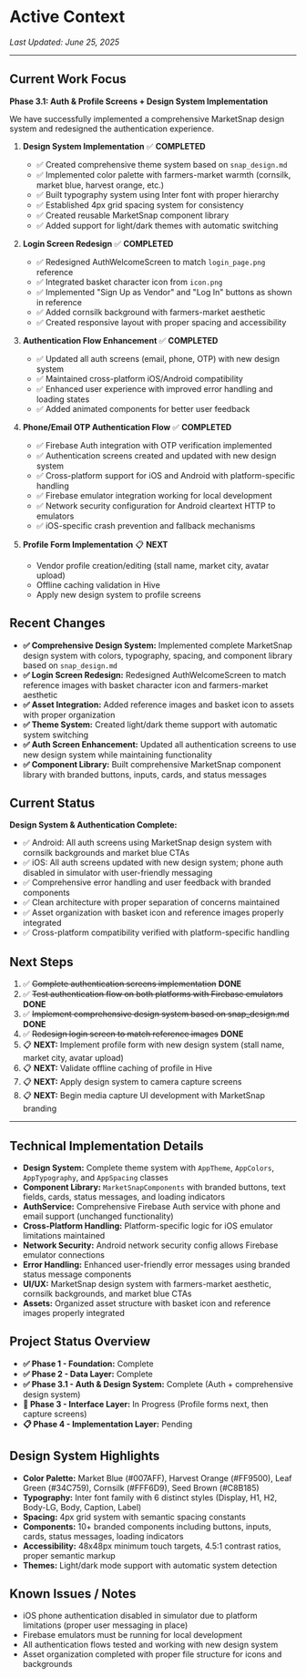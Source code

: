 # Active Context

*Last Updated: June 25, 2025*

---

## Current Work Focus

**Phase 3.1: Auth & Profile Screens + Design System Implementation**

We have successfully implemented a comprehensive MarketSnap design system and redesigned the authentication experience.

1. **Design System Implementation** ✅ **COMPLETED**
   - ✅ Created comprehensive theme system based on `snap_design.md`
   - ✅ Implemented color palette with farmers-market warmth (cornsilk, market blue, harvest orange, etc.)
   - ✅ Built typography system using Inter font with proper hierarchy 
   - ✅ Established 4px grid spacing system for consistency
   - ✅ Created reusable MarketSnap component library
   - ✅ Added support for light/dark themes with automatic switching

2. **Login Screen Redesign** ✅ **COMPLETED**
   - ✅ Redesigned AuthWelcomeScreen to match `login_page.png` reference
   - ✅ Integrated basket character icon from `icon.png` 
   - ✅ Implemented "Sign Up as Vendor" and "Log In" buttons as shown in reference
   - ✅ Added cornsilk background with farmers-market aesthetic
   - ✅ Created responsive layout with proper spacing and accessibility

3. **Authentication Flow Enhancement** ✅ **COMPLETED**
   - ✅ Updated all auth screens (email, phone, OTP) with new design system
   - ✅ Maintained cross-platform iOS/Android compatibility
   - ✅ Enhanced user experience with improved error handling and loading states
   - ✅ Added animated components for better user feedback

4. **Phone/Email OTP Authentication Flow** ✅ **COMPLETED**
   - ✅ Firebase Auth integration with OTP verification implemented
   - ✅ Authentication screens created and updated with new design system
   - ✅ Cross-platform support for iOS and Android with platform-specific handling
   - ✅ Firebase emulator integration working for local development
   - ✅ Network security configuration for Android cleartext HTTP to emulators
   - ✅ iOS-specific crash prevention and fallback mechanisms

5. **Profile Form Implementation** 📋 **NEXT**
   - Vendor profile creation/editing (stall name, market city, avatar upload)
   - Offline caching validation in Hive
   - Apply new design system to profile screens

## Recent Changes

- **✅ Comprehensive Design System:** Implemented complete MarketSnap design system with colors, typography, spacing, and component library based on `snap_design.md`
- **✅ Login Screen Redesign:** Redesigned AuthWelcomeScreen to match reference images with basket character icon and farmers-market aesthetic  
- **✅ Asset Integration:** Added reference images and basket icon to assets with proper organization
- **✅ Theme System:** Created light/dark theme support with automatic system switching
- **✅ Auth Screen Enhancement:** Updated all authentication screens to use new design system while maintaining functionality
- **✅ Component Library:** Built comprehensive MarketSnap component library with branded buttons, inputs, cards, and status messages

## Current Status

**Design System & Authentication Complete:**
- ✅ Android: All auth screens using MarketSnap design system with cornsilk backgrounds and market blue CTAs
- ✅ iOS: All auth screens updated with new design system; phone auth disabled in simulator with user-friendly messaging  
- ✅ Comprehensive error handling and user feedback with branded components
- ✅ Clean architecture with proper separation of concerns maintained
- ✅ Asset organization with basket icon and reference images properly integrated
- ✅ Cross-platform compatibility verified with platform-specific handling

## Next Steps

1. ✅ ~~Complete authentication screens implementation~~ **DONE**
2. ✅ ~~Test authentication flow on both platforms with Firebase emulators~~ **DONE**
3. ✅ ~~Implement comprehensive design system based on snap_design.md~~ **DONE**
4. ✅ ~~Redesign login screen to match reference images~~ **DONE**
5. 📋 **NEXT:** Implement profile form with new design system (stall name, market city, avatar upload)
6. 📋 **NEXT:** Validate offline caching of profile in Hive
7. 📋 **NEXT:** Apply design system to camera capture screens
8. 📋 **NEXT:** Begin media capture UI development with MarketSnap branding

---

## Technical Implementation Details

- **Design System:** Complete theme system with `AppTheme`, `AppColors`, `AppTypography`, and `AppSpacing` classes
- **Component Library:** `MarketSnapComponents` with branded buttons, text fields, cards, status messages, and loading indicators
- **AuthService:** Comprehensive Firebase Auth service with phone and email support (unchanged functionality)
- **Cross-Platform Handling:** Platform-specific logic for iOS emulator limitations maintained
- **Network Security:** Android network security config allows Firebase emulator connections
- **Error Handling:** Enhanced user-friendly error messages using branded status message components
- **UI/UX:** MarketSnap design system with farmers-market aesthetic, cornsilk backgrounds, and market blue CTAs
- **Assets:** Organized asset structure with basket icon and reference images properly integrated

## Project Status Overview

- **✅ Phase 1 - Foundation:** Complete
- **✅ Phase 2 - Data Layer:** Complete  
- **✅ Phase 3.1 - Auth & Design System:** Complete (Auth + comprehensive design system)
- **🔄 Phase 3 - Interface Layer:** In Progress (Profile forms next, then capture screens)
- **📋 Phase 4 - Implementation Layer:** Pending

## Design System Highlights

- **Color Palette:** Market Blue (#007AFF), Harvest Orange (#FF9500), Leaf Green (#34C759), Cornsilk (#FFF6D9), Seed Brown (#C8B185)
- **Typography:** Inter font family with 6 distinct styles (Display, H1, H2, Body-LG, Body, Caption, Label)
- **Spacing:** 4px grid system with semantic spacing constants
- **Components:** 10+ branded components including buttons, inputs, cards, status messages, loading indicators
- **Accessibility:** 48x48px minimum touch targets, 4.5:1 contrast ratios, proper semantic markup
- **Themes:** Light/dark mode support with automatic system detection

## Known Issues / Notes

- iOS phone authentication disabled in simulator due to platform limitations (proper user messaging in place)
- Firebase emulators must be running for local development
- All authentication flows tested and working with new design system
- Asset organization completed with proper file structure for icons and backgrounds



